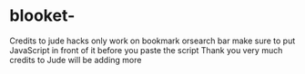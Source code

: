 # blooket-
Credits to jude
hacks only work on bookmark orsearch bar make sure to put JavaScript in front of it before you paste the script Thank you very much credits to Jude
will be adding more
